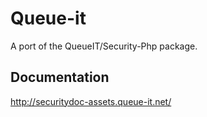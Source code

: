 Queue-it
========

A port of the QueueIT/Security-Php package.

Documentation
-------------

http://securitydoc-assets.queue-it.net/